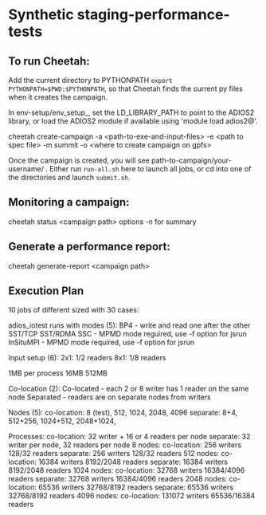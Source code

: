 # Synthetic staging-performance-tests

## To run Cheetah:

Add the current directory to PYTHONPATH `export PYTHONPATH=$PWD:$PYTHONPATH`, so that Cheetah finds the current py files when it creates the campaign.

In env-setup/env_setup_<machine>, set the LD_LIBRARY_PATH to point to the ADIOS2 library, or load the ADIOS2 module if available using 'module load adios2@<version>'.

cheetah create-campaign -a \<path-to-exe-and-input-files\> -e \<path to spec file\> -m summit -o \<where to create campaign on gpfs\>

Once the campaign is created, you will see path-to-campaign/your-username/ . Either run `run-all.sh` here to launch all jobs, or cd into one of the directories and launch `submit.sh`.


## Monitoring a campaign:

cheetah status \<campaign path\> options
-n for summary

## Generate a performance report:

cheetah generate-report \<campaign path\>

## Execution Plan

10 jobs of different sized with 30 cases:

adios_iotest runs with modes (5):
   BP4   - write and read one after the other
   SST/TCP
   SST/RDMA
   SSC       - MPMD mode reguired, use -f <appfile> option for jsrun
   InSituMPI - MPMD mode required, use -f <appfile> option for jsrun

Input setup (6):
  2x1: 1/2 readers
  8x1: 1/8 readers

  1MB per process
  16MB
  512MB

Co-location (2):
  Co-located - each 2 or 8 writer has 1 reader on the same node
  Separated - readers are on separate nodes from writers

Nodes (5):
  co-location: 8 (test), 512, 1024, 2048, 4096
  separate:    8+4,  512+256, 1024+512, 2048+1024,

Processes:
  co-location:  32 writer + 16 or 4 readers per node
  separate:     32 writer per node, 32 readers per node
  8 nodes:
     co-location:  256 writers    128/32 readers
     separate:     256 writers    128/32 readers
  512 nodes:
     co-location:  16384 writers  8192/2048 readers
     separate:     16384 writers  8192/2048 readers
  1024 nodes:
     co-location:  32768 writers  16384/4096 readers
     separate:     32768 writers  16384/4096 readers
  2048 nodes:
     co-location:  65536 writers  32768/8192 readers
     separate:     65536 writers  32768/8192 readers
  4096 nodes:
     co-location:  131072 writers  65536/16384 readers

